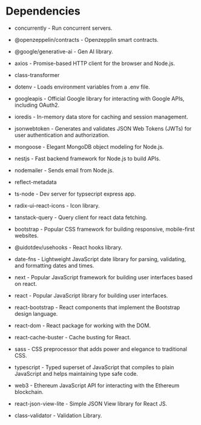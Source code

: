 # Dependencies

* concurrently - Run concurrent servers.
* @openzeppelin/contracts - Openzepplin smart contracts.
* @google/generative-ai - Gen AI library.
* axios - Promise-based HTTP client for the browser and Node.js.
* class-transformer 
* dotenv - Loads environment variables from a .env file. 
* googleapis - Official Google library for interacting with Google APIs, including OAuth2.
* ioredis - In-memory data store for caching and session management.
* jsonwebtoken - Generates and validates JSON Web Tokens (JWTs) for user authentication and authorization.
* mongoose - Elegant MongoDB object modeling for Node.js.
* nestjs - Fast backend framework for Node.js to build APIs.
* nodemailer - Sends email from Node.js.
* reflect-metadata
* ts-node - Dev server for typsecript express app.
* radix-ui-react-icons - Icon library.
* tanstack-query - Query client for react data fetching.
* bootstrap - Popular CSS framework for building responsive, mobile-first websites.
* @uidotdev/usehooks - React hooks library.
* date-fns - Lightweight JavaScript date library for parsing, validating, and formatting dates and times.
* next - Popular JavaScript framework for building user interfaces based on react.
* react - Popular JavaScript library for building user interfaces.
* react-bootstrap - React components that implement the Bootstrap design language.
* react-dom - React package for working with the DOM.
* react-cache-buster - Cache busting for React.
* sass - CSS preprocessor that adds power and elegance to traditional CSS.
* typescript - Typed superset of JavaScript that compiles to plain JavaScript and helps maintaining type safe code.
* web3 - Ethereum JavaScript API for interacting with the Ethereum blockchain.
* react-json-view-lite - Simple JSON View library for React JS.

* class-validator - Validation Library.
